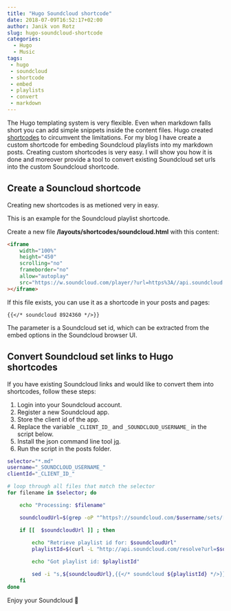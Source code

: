 ```yaml
---
title: "Hugo Soundcloud shortcode"
date: 2018-07-09T16:52:17+02:00
author: Janik von Rotz
slug: hugo-soundcloud-shortcode
categories:
  - Hugo
  - Music
tags:
 - hugo
 - soundcloud
 - shortcode
 - embed
 - playlists
 - convert
 - markdown
---
```


The Hugo templating system is very flexible. Even when markdown falls short you can add simple snippets inside the content files. Hugo created [shortcodes](https://gohugo.io/content-management/shortcodes/) to circumvent the limitations. For my blog I have create a custom shortcode for embeding Soundcloud playlists into my markdown posts. Creating custom shortcodes is very easy. I will show you how it is done and moreover provide a tool to convert existing Soundcloud set urls into the custom Soundcloud shortcode.
<!--more-->

## Create a Souncloud shortcode 

Creating new shortcodes is as metioned very in easy.

This is an example for the Soundcloud playlist shortcode.

Create a new file **/layouts/shortcodes/soundcloud.html** with this content:

```html
<iframe 
    width="100%"
    height="450"
    scrolling="no"
    frameborder="no"
    allow="autoplay"
    src="https://w.soundcloud.com/player/?url=https%3A//api.soundcloud.com/playlists/{{ index .Params 0 }}&color=%23ff5500&auto_play=false&hide_related=false&show_comments=true&show_user=true&show_reposts=false&show_teaser=true"
></iframe>
```

If this file exists, you can use it as a shortcode in your posts and pages:

```
{{</* soundcloud 8924360 */>}}
```

The parameter is a Soundcloud set id, which can be extracted from the embed options in the Soundcloud browser UI.

## Convert Soundcloud set links to Hugo shortcodes

If you have existing Soundcloud links and would like to convert them into shortcodes, follow these steps:

1. Login into your Soundcloud account.
2. Register a new Soundcloud app.
3. Store the client id of the app.
4. Replace the variable `_CLIENT_ID_` and `_SOUNDCLOUD_USERNAME_` in the script below.
5. Install the json command line tool [jq](https://stedolan.github.io/jq/).
6. Run the script in the posts folder.

```bash
selector="*.md"
username="_SOUNDCLOUD_USERNAME_"
clientId="_CLIENT_ID_"

# loop through all files that match the selector
for filename in $selector; do

    echo "Processing: $filename"

    soundcloudUrl=$(grep -oP "^https?://soundcloud.com/$username/sets/[^\s]+" $filename)

    if [[  $soundcloudUrl ]] ; then
    
        echo "Retrieve playlist id for: $soundcloudUrl"
        playlistId=$(curl -L "http://api.soundcloud.com/resolve?url=$soundcloudUrl&client_id=$clientId" | jq -r '.id')

        echo "Got playlist id: $playlistId"

        sed -i "s,${soundcloudUrl},{{</* soundcloud ${playlistId} */>}},g" $filename
    fi
done
```

Enjoy your Soundcloud 🎵